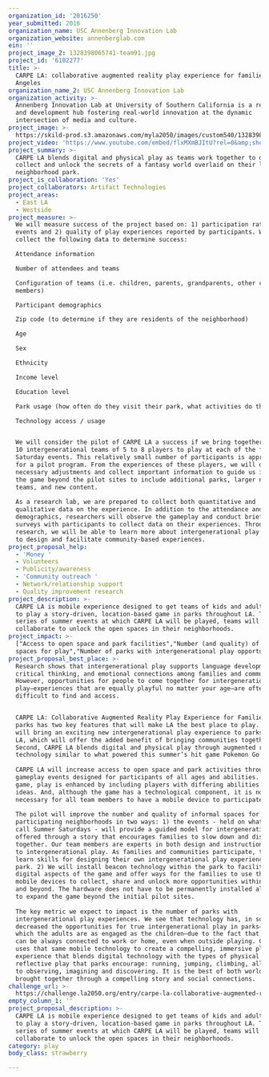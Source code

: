 ```yaml
---
organization_id: '2016250'
year_submitted: 2016
organization_name: USC Annenberg Innovation Lab
organization_website: annenberglab.com
ein: ''
project_image_2: 1328398065741-team91.jpg
project_id: '6102277'
title: >-
  CARPE LA: collaborative augmented reality play experience for families of Los
  Angeles
organization_name_2: USC Annenberg Innovation Lab
organization_activity: >-
  Annenberg Innovation Lab at University of Southern California is a research
  and development hub fostering real-world innovation at the dynamic
  intersection of media and culture.
project_image: >-
  https://skild-prod.s3.amazonaws.com/myla2050/images/custom540/1328398065741-team91.jpg
project_video: 'https://www.youtube.com/embed/flxMXmBJItU?rel=0&amp;showinfo=0'
project_summary: >-
  CARPE LA blends digital and physical play as teams work together to discover,
  collect and unlock the secrets of a fantasy world overlaid on their local
  neighborhood park.
project_is_collaboration: 'Yes'
project_collaborators: Artifact Technologies
project_areas:
  - East LA
  - Westside
project_measure: >-
  We will measure success of the project based on: 1) participation rates at
  events and 2) quality of play experiences reported by participants. We will
  collect the following data to determine success: 

  Attendance information

  Number of attendees and teams

  Configuration of teams (i.e. children, parents, grandparents, other community
  members) 

  Participant demographics

  Zip code (to determine if they are residents of the neighborhood)

  Age

  Sex

  Ethnicity

  Income level

  Education level

  Park usage (how often do they visit their park, what activities do they do)

  Technology access / usage


  We will consider the pilot of CARPE LA a success if we bring together at least
  10 intergenerational teams of 5 to 8 players to play at each of the four
  Saturday events. This relatively small number of participants is appropriate
  for a pilot program. From the experiences of these players, we will discover
  necessary adjustments and collect important information to guide us in scaling
  the game beyond the pilot sites to include additional parks, larger numbers of
  teams, and new content. 
   
  As a research lab, we are prepared to collect both quantitative and
  qualitative data on the experience. In addition to the attendance and
  demographics, researchers will observe the gameplay and conduct brief verbal
  surveys with participants to collect data on their experiences. Through the
  research, we will be able to learn more about intergenerational play and how
  to design and facilitate community-based experiences.
project_proposal_help:
  - 'Money '
  - Volunteers
  - Publicity/awareness
  - 'Community outreach '
  - Network/relationship support
  - Quality improvement research
project_description: >-
  CARPE LA is mobile experience designed to get teams of kids and adults outside
  to play a story-driven, location-based game in parks throughout LA. Through a
  series of summer events at which CARPE LA will be played, teams will
  collaborate to unlock the open spaces in their neighborhoods.
project_impact: >-
  ["Access to open space and park facilities","Number (and quality) of informal
  spaces for play","Number of parks with intergenerational play opportunities"]
project_proposal_best_place: >-
  Research shows that intergenerational play supports language development,
  critical thinking, and emotional connections among families and communities.
  However, opportunities for people to come together for intergenerational
  play—experiences that are equally playful no matter your age—are often
  difficult to find and access. 


  CARPE LA: Collaborative Augmented Reality Play Experience for Families in LA’s
  parks has two key features that will make LA the best place to play. First, it
  will bring an exciting new intergenerational play experience to parks around
  LA, which will offer the added benefit of bringing communities together.
  Second, CARPE LA blends digital and physical play through augmented reality
  technology similar to what powered this summer’s hit game Pokemon Go! 
   
  CARPE LA will increase access to open space and park activities through
  gameplay events designed for participants of all ages and abilities. As a team
  game, play is enhanced by including players with differing abilities and
  ideas. And, although the game has a technological component, it is not
  necessary for all team members to have a mobile device to participate.
   
  The pilot will improve the number and quality of informal spaces for play in
  participating neighborhoods in two ways: 1) the events - held on what we’ll
  call Summer Saturdays - will provide a guided model for intergenerational play
  offered through a story that encourages families to slow down and discover
  together. Our team members are experts in both design and instruction related
  to intergenerational play. As families and communities participate, they will
  learn skills for designing their own intergenerational play experiences in the
  park. 2) We will install beacon technology within the park to facilitate the
  digital aspects of the game and offer ways for the families to use their
  mobile devices to collect, share and unlock more opportunities within the park
  and beyond. The hardware does not have to be permanently installed allowing us
  to expand the game beyond the initial pilot sites. 
   
  The key metric we expect to impact is the number of parks with
  intergenerational play experiences. We see that technology has, in some ways,
  decreased the opportunities for true intergenerational play in parks—play in
  which the adults are as engaged as the children—due to the fact that adults
  can be always connected to work or home, even when outside playing. CARPE LA
  uses that same mobile technology to create a compelling, immersive play
  experience that blends digital technology with the types of physical and
  reflective play that parks encourage: running, jumping, climbing, all the way
  to observing, imagining and discovering. It is the best of both worlds,
  brought together through a compelling story and social connections.
challenge_url: >-
  https://challenge.la2050.org/entry/carpe-la-collaborative-augmented-reality-play-experience-for-families-of-los-angeles
empty_column_1: ''
project_proposal_description: >-
  CARPE LA is mobile experience designed to get teams of kids and adults outside
  to play a story-driven, location-based game in parks throughout LA. Through a
  series of summer events at which CARPE LA will be played, teams will
  collaborate to unlock the open spaces in their neighborhoods.
category: play
body_class: strawberry

---
```

